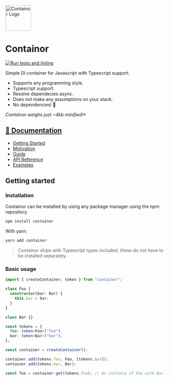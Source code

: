 <img src="https://ngerritsen.gitlab.io/containor/images/logo.svg" alt="Containor Logo" width="80">

# Containor

[![Run tests and linting](https://github.com/ngerritsen/containor/actions/workflows/test.yml/badge.svg)](https://github.com/ngerritsen/containor/actions/workflows/test.yml)

Simple DI container for Javascript with Typescript support.

- Supports any programming style.
- Typescript support.
- Resolve dependecies async.
- Does not make any assumptions on your stack.
- No dependencies! 🎂

_Containor weighs just ~4kb minified!\*_

## [📖 Documentation](https://ngerritsen.gitlab.io/containor)

- [Getting Started](https://ngerritsen.gitlab.io/containor/#/getting-started)
- [Motivation](https://ngerritsen.gitlab.io/containor/#/motivation)
- [Guide](https://ngerritsen.gitlab.io/containor/#/guide)
- [API Reference](https://ngerritsen.gitlab.io/containor/#/api-reference)
- [Examples](https://ngerritsen.gitlab.io/containor/#/examples/)

## Getting started

### Installation

Containor can be installed by using any package manager using the npm repository.

```bash
npm install containor
```

With yarn:

```bash
yarn add containor
```

> Containor ships with Typescript types included, these do not have to be installed separately.

### Basic usage

```ts
import { createContainer, token } from "containor";

class Foo {
  constructor(bar: Bar) {
    this.bar = bar;
  }
}

class Bar {}

const tokens = {
  foo: token<Foo>("foo"),
  bar: token<Bar>("bar"),
};

const container = createContainer();

container.add(tokens.foo, Foo, [tokens.bar]);
container.add(tokens.bar, Bar);

const foo = container.get(tokens.foo); // An instance of Foo with Bar injected.
```
